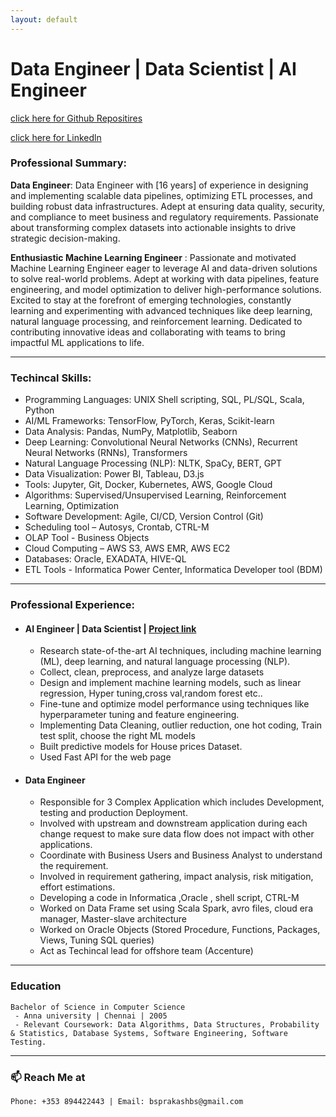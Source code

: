 ```yaml
---
layout: default
---
```


# Data Engineer | Data Scientist | AI Engineer

[click here for Github Repositires](https://github.com/bsprakashbs)

[click here for Linkedln](https://www.linkedin.com/in/prakash-bhavani-selvaraj-523a8a188/)

### Professional Summary:
**Data Engineer**:  Data Engineer with [16 years] of experience in designing and implementing scalable data pipelines, optimizing ETL processes, and building robust data infrastructures. Adept at ensuring data quality, security, and compliance to meet business and regulatory requirements. Passionate about transforming complex datasets into actionable insights to drive strategic decision-making.

**Enthusiastic Machine Learning Engineer** : Passionate and motivated Machine Learning Engineer eager to leverage AI and data-driven solutions to solve real-world problems. Adept at working with data pipelines, feature engineering, and model optimization to deliver high-performance solutions. Excited to stay at the forefront of emerging technologies, constantly learning and experimenting with advanced techniques like deep learning, natural language processing, and reinforcement learning. Dedicated to contributing innovative ideas and collaborating with teams to bring impactful ML applications to life.
* * *
### Techincal Skills:

*   Programming Languages: UNIX Shell scripting, SQL, PL/SQL, Scala, Python
*   AI/ML Frameworks: TensorFlow, PyTorch, Keras, Scikit-learn
*   Data Analysis: Pandas, NumPy, Matplotlib, Seaborn
*   Deep Learning: Convolutional Neural Networks (CNNs), Recurrent Neural Networks (RNNs), Transformers
*   Natural Language Processing (NLP): NLTK, SpaCy, BERT, GPT
*   Data Visualization: Power BI, Tableau, D3.js
*   Tools: Jupyter, Git, Docker, Kubernetes, AWS, Google Cloud
*   Algorithms: Supervised/Unsupervised Learning, Reinforcement Learning, Optimization
*   Software Development: Agile, CI/CD, Version Control (Git)
*   Scheduling tool – Autosys, Crontab, CTRL-M
*   OLAP Tool - Business Objects
*   Cloud Computing – AWS S3, AWS EMR, AWS EC2
*   Databases: Oracle, EXADATA, HIVE-QL 
*   ETL Tools - Informatica Power Center, Informatica Developer tool (BDM)
  
 * * *
 
### Professional Experience:
- #### AI Engineer | Data Scientist | [Project link](https://github.com/bsprakashbs/DataScience_Projects)
  
  - Research state-of-the-art AI techniques, including machine learning (ML), deep learning, and natural language processing (NLP).
  - Collect, clean, preprocess, and analyze large datasets
  - Design and implement machine learning models, such as  linear regression, Hyper tuning,cross val,random forest etc..
  - Fine-tune and optimize model performance using techniques like hyperparameter tuning and feature engineering.
  - Implementing Data Cleaning, outlier reduction, one hot coding, Train test split, choose the right ML models
  - Built predictive models for House prices Dataset.
  - Used Fast API for the web page


- #### Data Engineer
  - Responsible for 3 Complex Application which includes Development, testing and production Deployment.
  - Involved with upstream and downstream application during each change request to make sure data flow does not impact with other applications.
  - Coordinate with Business Users and Business Analyst to understand the requirement.
  - Involved in requirement gathering, impact analysis, risk mitigation, effort estimations.
  - Developing a code in Informatica ,Oracle , shell script, CTRL-M   
  - Worked on Data Frame set using Scala Spark, avro files, cloud era manager, Master-slave architecture
  - Worked on Oracle Objects (Stored Procedure, Functions, Packages, Views, Tuning SQL queries)
  - Act as Techincal lead for offshore team (Accenture)
  
* * *
### Education

    Bachelor of Science in Computer Science
     - Anna university | Chennai | 2005
     - Relevant Coursework: Data Algorithms, Data Structures, Probability & Statistics, Database Systems, Software Engineering, Software Testing.
    
* * *

###  📫 Reach Me at
```
Phone: +353 894422443 | Email: bsprakashbs@gmail.com
```

